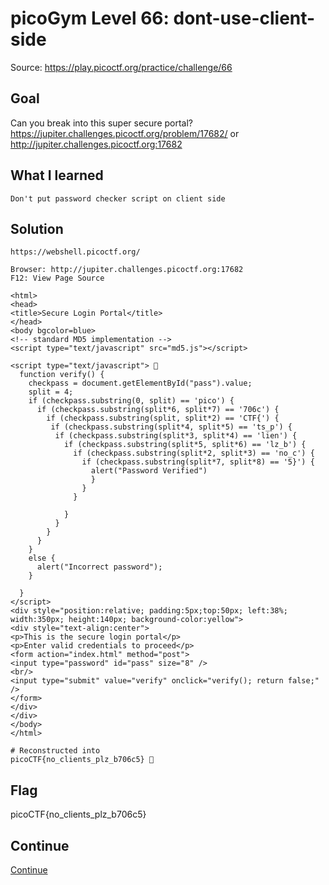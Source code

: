 # picoGym Level 66: dont-use-client-side
Source: https://play.picoctf.org/practice/challenge/66

## Goal
Can you break into this super secure portal?<br>
https://jupiter.challenges.picoctf.org/problem/17682/ or<br>
http://jupiter.challenges.picoctf.org:17682

## What I learned
```
Don't put password checker script on client side
```

## Solution
```
https://webshell.picoctf.org/

Browser: http://jupiter.challenges.picoctf.org:17682
F12: View Page Source

<html>
<head>
<title>Secure Login Portal</title>
</head>
<body bgcolor=blue>
<!-- standard MD5 implementation -->
<script type="text/javascript" src="md5.js"></script>

<script type="text/javascript"> 👀
  function verify() {
    checkpass = document.getElementById("pass").value;
    split = 4;
    if (checkpass.substring(0, split) == 'pico') {
      if (checkpass.substring(split*6, split*7) == '706c') {
        if (checkpass.substring(split, split*2) == 'CTF{') {
         if (checkpass.substring(split*4, split*5) == 'ts_p') {
          if (checkpass.substring(split*3, split*4) == 'lien') {
            if (checkpass.substring(split*5, split*6) == 'lz_b') {
              if (checkpass.substring(split*2, split*3) == 'no_c') {
                if (checkpass.substring(split*7, split*8) == '5}') {
                  alert("Password Verified")
                  }
                }
              }
      
            }
          }
        }
      }
    }
    else {
      alert("Incorrect password");
    }
    
  }
</script>
<div style="position:relative; padding:5px;top:50px; left:38%; width:350px; height:140px; background-color:yellow">
<div style="text-align:center">
<p>This is the secure login portal</p>
<p>Enter valid credentials to proceed</p>
<form action="index.html" method="post">
<input type="password" id="pass" size="8" />
<br/>
<input type="submit" value="verify" onclick="verify(); return false;" />
</form>
</div>
</div>
</body>
</html>

# Reconstructed into
picoCTF{no_clients_plz_b706c5} 🔐
```

## Flag
picoCTF{no_clients_plz_b706c5}

## Continue
[Continue](./picoGym0482.md)